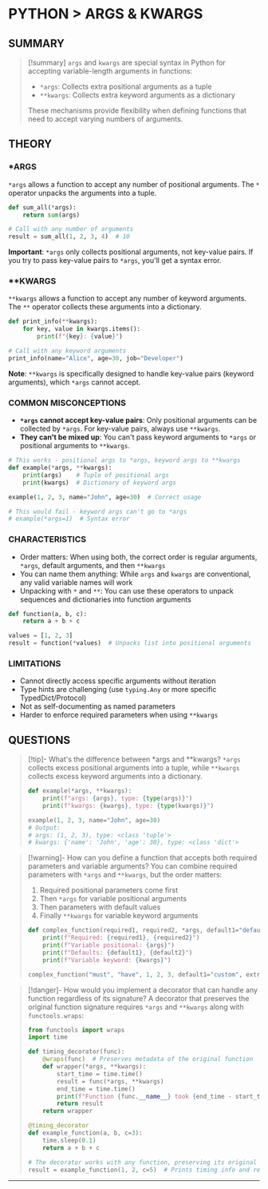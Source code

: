 # PYTHON > ARGS & KWARGS
## SUMMARY
> [!summary]
> `args` and `kwargs` are special syntax in Python for accepting variable-length arguments in functions:
> - `*args`: Collects extra positional arguments as a tuple
> - `**kwargs`: Collects extra keyword arguments as a dictionary
> 
> These mechanisms provide flexibility when defining functions that need to accept varying numbers of arguments.

## THEORY
### *ARGS
`*args` allows a function to accept any number of positional arguments. The `*` operator unpacks the arguments into a tuple.

```python
def sum_all(*args):
    return sum(args)

# Call with any number of arguments
result = sum_all(1, 2, 3, 4)  # 10
```

**Important**: `*args` only collects positional arguments, not key-value pairs. If you try to pass key-value pairs to `*args`, you'll get a syntax error.

### **KWARGS
`**kwargs` allows a function to accept any number of keyword arguments. The `**` operator collects these arguments into a dictionary.

```python
def print_info(**kwargs):
    for key, value in kwargs.items():
        print(f"{key}: {value}")

# Call with any keyword arguments
print_info(name="Alice", age=30, job="Developer")
```

**Note**: `**kwargs` is specifically designed to handle key-value pairs (keyword arguments), which `*args` cannot accept.

### COMMON MISCONCEPTIONS
- **`*args` cannot accept key-value pairs**: Only positional arguments can be collected by `*args`. For key-value pairs, always use `**kwargs`.
- **They can't be mixed up**: You can't pass keyword arguments to `*args` or positional arguments to `**kwargs`.

```python
# This works - positional args to *args, keyword args to **kwargs
def example(*args, **kwargs):
    print(args)    # Tuple of positional args
    print(kwargs)  # Dictionary of keyword args

example(1, 2, 3, name="John", age=30)  # Correct usage

# This would fail - keyword args can't go to *args
# example(*args=1)  # Syntax error
```

### CHARACTERISTICS
- Order matters: When using both, the correct order is regular arguments, `*args`, default arguments, and then `**kwargs`
- You can name them anything: While `args` and `kwargs` are conventional, any valid variable names will work
- Unpacking with `*` and `**`: You can use these operators to unpack sequences and dictionaries into function arguments

```python
def function(a, b, c):
    return a + b + c

values = [1, 2, 3]
result = function(*values)  # Unpacks list into positional arguments
```

### LIMITATIONS
- Cannot directly access specific arguments without iteration
- Type hints are challenging (use `typing.Any` or more specific TypedDict/Protocol)
- Not as self-documenting as named parameters
- Harder to enforce required parameters when using `**kwargs`

## QUESTIONS
> [!tip]- What's the difference between *args and **kwargs?
> `*args` collects excess positional arguments into a tuple, while `**kwargs` collects excess keyword arguments into a dictionary. 
> 
> ```python
> def example(*args, **kwargs):
>     print(f"args: {args}, type: {type(args)}")
>     print(f"kwargs: {kwargs}, type: {type(kwargs)}")
>
> example(1, 2, 3, name="John", age=30)
> # Output:
> # args: (1, 2, 3), type: <class 'tuple'>
> # kwargs: {'name': 'John', 'age': 30}, type: <class 'dict'>
> ```

> [!warning]- How can you define a function that accepts both required parameters and variable arguments?
> You can combine required parameters with `*args` and `**kwargs`, but the order matters:
> 1. Required positional parameters come first
> 2. Then `*args` for variable positional arguments
> 3. Then parameters with default values
> 4. Finally `**kwargs` for variable keyword arguments
>
> ```python
> def complex_function(required1, required2, *args, default1="default", default2=42, **kwargs):
>     print(f"Required: {required1}, {required2}")
>     print(f"Variable positional: {args}")
>     print(f"Defaults: {default1}, {default2}")
>     print(f"Variable keyword: {kwargs}")
>
> complex_function("must", "have", 1, 2, 3, default1="custom", extra="value")
> ```

> [!danger]- How would you implement a decorator that can handle any function regardless of its signature?
> A decorator that preserves the original function signature requires `*args` and `**kwargs` along with `functools.wraps`:
>
> ```python
> from functools import wraps
> import time
>
> def timing_decorator(func):
>     @wraps(func)  # Preserves metadata of the original function
>     def wrapper(*args, **kwargs):
>         start_time = time.time()
>         result = func(*args, **kwargs)
>         end_time = time.time()
>         print(f"Function {func.__name__} took {end_time - start_time:.6f} seconds")
>         return result
>     return wrapper
>
> @timing_decorator
> def example_function(a, b, c=3):
>     time.sleep(0.1)
>     return a + b + c
>
> # The decorator works with any function, preserving its original signature
> result = example_function(1, 2, c=5)  # Prints timing info and returns 8
> ```


- - -
